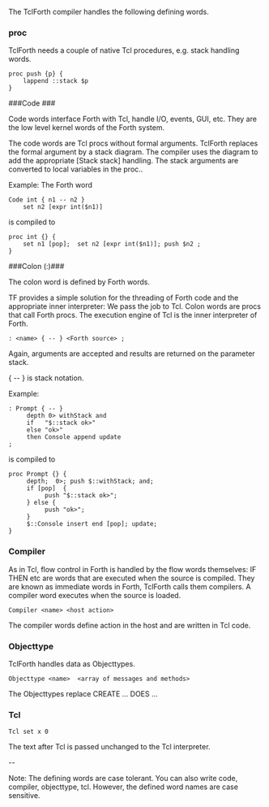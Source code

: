 The TclForth compiler handles the following defining words.

### proc ###

TclForth needs a couple of native Tcl procedures, e.g. stack handling words.

```
proc push {p} {
    lappend ::stack $p
}
```

###Code ###

Code words interface Forth with Tcl, handle I/O, events, GUI, etc. They are the low level kernel words of the Forth system.

The code words are Tcl procs without formal arguments. TclForth replaces the formal argument by a stack diagram. The compiler uses the diagram to add the appropriate [Stack stack] handling. The stack arguments are converted to local variables in the proc..

Example: The Forth word

```
Code int { n1 -- n2 }
    set n2 [expr int($n1)]
```
is compiled to
```
proc int {} {
    set n1 [pop];  set n2 [expr int($n1)]; push $n2 ;
}
```

###Colon (:)###

The colon word is defined by Forth words.

TF provides a simple solution for the threading of Forth code and the appropriate inner interpreter: We pass the job to Tcl. 
Colon words are procs that call Forth procs. The execution engine of Tcl is the inner interpreter of Forth.

```
: <name> { -- } <Forth source> ;
```

Again, arguments are accepted and results are returned on the parameter stack.

{ -- }  is stack notation.

Example:
```
: Prompt { -- }
     depth 0> withStack and
     if   "$::stack ok>"
     else "ok>"
     then Console append update
;
```
is compiled to
```
proc Prompt {} {
     depth;  0>; push $::withStack; and;
     if [pop]  {
          push "$::stack ok>";
     } else {
          push "ok>";
     }
     $::Console insert end [pop]; update;
}
```

### Compiler ###

As in Tcl, flow control in Forth is handled by the flow words themselves: IF THEN etc are words that are executed when the source is compiled. They are known as immediate words in Forth, TclForth calls them compilers. A compiler word executes when the source is loaded.

```
Compiler <name> <host action>
```

The compiler words define action in the host and are written in Tcl code.

### Objecttype ###

TclForth handles data as Objecttypes.

```
Objecttype <name>  <array of messages and methods>
```

The Objecttypes replace CREATE ... DOES ...

### Tcl ###

```
Tcl set x 0
```

The text after Tcl is passed unchanged to the Tcl interpreter.

--

Note: The defining words are case tolerant. You can also write code, compiler, objecttype, tcl.
However, the defined word names are case sensitive.
